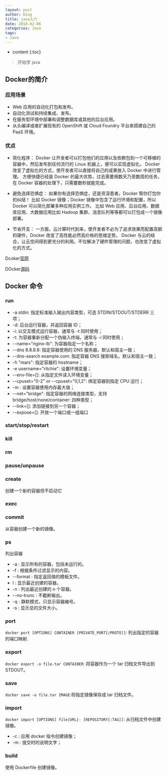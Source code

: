 ```yaml
---
layout: post
author: Ding
title: java入门
date: 2018-02-06
categories: Java
tags:
- Java
---
```


* content
{:toc}

> 开始学 java





## Docker的简介

### 应用场景

+ Web 应用的自动化打包和发布。
+ 自动化测试和持续集成、发布。
+ 在服务型环境中部署和调整数据库或其他的后台应用。
+ 从头编译或者扩展现有的 OpenShift 或 Cloud Foundry 平台来搭建自己的 PaaS 环境。

### 优点

+ 简化程序：
Docker 让开发者可以打包他们的应用以及依赖包到一个可移植的容器中，然后发布到任何流行的 Linux 机器上，便可以实现虚拟化。
Docker 改变了虚拟化的方式，使开发者可以直接将自己的成果放入 Docker 中进行管理。
方便快捷已经是 Docker 的最大优势，过去需要用数天乃至数周的任务，在 Docker 容器的处理下，只需要数秒就能完成。

+ 避免选择恐惧症：
如果你有选择恐惧症，还是资深患者。Docker 帮你打包你的纠结！
比如 Docker 镜像；Docker 镜像中包含了运行环境和配置，所以 Docker 可以简化部署多种应用实例工作。
比如 Web 应用、后台应用、数据库应用、大数据应用比如 Hadoop 集群、消息队列等等都可以打包成一个镜像部署。

+ 节省开支：
一方面，云计算时代到来，使开发者不必为了追求效果而配置高额的硬件，Docker 改变了高性能必然高价格的思维定势。
Docker 与云的结合，让云空间得到更充分的利用。不仅解决了硬件管理的问题，也改变了虚拟化的方式。

Dcoker[官网](http://www.docker.com)

DOcker[源码](https://github.com/docker/docker)

## Docker 命令

### run
+ -a stdin: 指定标准输入输出内容类型，可选 STDIN/STDOUT/STDERR 三项；
+ -d: 后台运行容器，并返回容器 ID；
+ -i: 以交互模式运行容器，通常与 -t 同时使用；
+ -t: 为容器重新分配一个伪输入终端，通常与 -i 同时使用；
+ --name="nginx-lb": 为容器指定一个名称；
+ --dns 8.8.8.8: 指定容器使用的 DNS 服务器，默认和宿主一致；
+ --dns-search example.com: 指定容器 DNS 搜索域名，默认和宿主一致；
+ -h "mars": 指定容器的 hostname；
+ -e username="ritchie": 设置环境变量；
+ --env-file=[]: 从指定文件读入环境变量；
+ --cpuset="0-2" or --cpuset="0,1,2": 绑定容器到指定 CPU 运行；
+ -m : 设置容器使用内存最大值；
+ --net="bridge": 指定容器的网络连接类型，支持 bridge/host/none/container: 四种类型；
+ --link=[]: 添加链接到另一个容器；
+ --expose=[]: 开放一个端口或一组端口

### start/stop/restart

### kill

### rm

### pause/unpause

### create
创建一个新的容器但不启动它

### exec

### commit
从容器创建一个新的镜像。

### ps
列出容器
+ -a : 显示所有的容器，包括未运行的。
+ -f : 根据条件过滤显示的内容。
+ --format : 指定返回值的模板文件。
+ l : 显示最近创建的容器。
+ -n : 列出最近创建的 n 个容器。
+ --no-trunc : 不截断输出。
+ -q : 静默模式，只显示容器编号。
+ -s : 显示总的文件大小。

### port
`docker port [OPTIONS] CONTAINER [PRIVATE_PORT[/PROTO]]`: 列出指定的容器的端口映射.

### export
`docker export -o file.tar CONTAINER`: 将容器作为一个 tar 归档文件导出到 STDOUT。

### save
`docker save -o file.tar IMAGE`:将指定镜像保存成 tar 归档文件。

### import
`docker import [OPTIONS] file|URL|- [REPOSITORY[:TAG]]`: 从归档文件中创建镜像。
+ -c : 应用 docker 指令创建镜像；
+ -m : 提交时的说明文字；

### build
 使用 Dockerfile 创建镜像。
